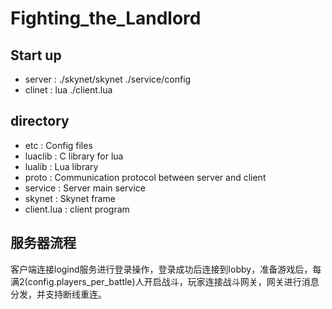 # Fighting_the_Landlord
## Start up
- server : ./skynet/skynet ./service/config
- clinet : lua ./client.lua

## directory
- etc : Config files
- luaclib : C library for lua
- lualib : Lua library
- proto : Communication protocol between server and client
- service : Server main service
- skynet : Skynet frame
- client.lua : client program

## 服务器流程
客户端连接logind服务进行登录操作，登录成功后连接到lobby，准备游戏后，每满2(config.players_per_battle)人开启战斗，玩家连接战斗网关，网关进行消息分发，并支持断线重连。
